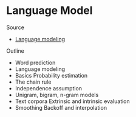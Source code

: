 # Language Model

Source

  * [Language modeling](https://web.stanford.edu/~jurafsky/slp3/slides/LM_4.pdf)

Outline

* Word prediction 
* Language modeling 
* Basics Probability estimation 
* The chain rule 
* Independence assumption 
* Unigram, bigram, n-gram models 
* Text corpora Extrinsic and intrinsic evaluation 
* Smoothing Backoff and interpolation

